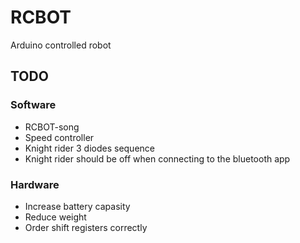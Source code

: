 # RCBOT
Arduino controlled robot

## TODO
### Software
* RCBOT-song
* Speed controller
* Knight rider 3 diodes sequence
* Knight rider should be off when connecting to the bluetooth app

### Hardware
* Increase battery capasity
* Reduce weight
* Order shift registers correctly
